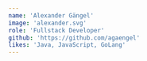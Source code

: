 ```yaml
---
name: 'Alexander Gängel'
image: 'alexander.svg'
role: 'Fullstack Developer'
github: 'https://github.com/agaengel'
likes: 'Java, JavaScript, GoLang'
---
```

